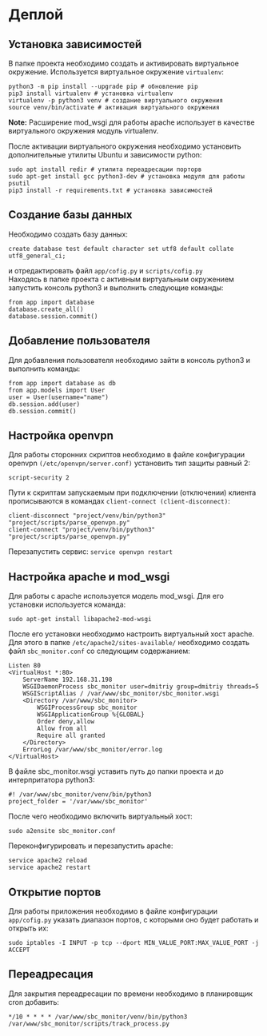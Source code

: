 # Деплой

## Установка зависимостей

В папке проекта необходимо создать и активировать виртуальное окружение. Используется виртуальное окружение `virtualenv`:

```text
python3 -m pip install --upgrade pip # обновление pip
pip3 install virtualenv # установка virtualenv
virtualenv -p python3 venv # создание виртуального окружения
source venv/bin/activate # активация виртуального окружения
```

**Note:** Расширение mod_wsgi для работы apache использует в качестве виртуального окружения модуль virtualenv.

После активации виртуального окружения необходимо установить дополнительные утилиты Ubuntu и зависимости python:

```text
sudo apt install redir # утилита переадресации порторв
sudo apt-get install gcc python3-dev # установка модуля для работы psutil
pip3 install -r requirements.txt # установка зависимостей
```

## Создание базы данных

Необходимо создать базу данных:  
```text
create database test default character set utf8 default collate utf8_general_ci;
```
и отредактировать файл `app/cofig.py` и `scripts/cofig.py`  
Находясь в папке проекта с активным виртуальным окружением запустить консоль python3 и выполнить следующие команды:

```text
from app import database
database.create_all()
database.session.commit()
```

## Добавление пользователя

Для добавления пользователя необходимо зайти в консоль python3 и выполнить команды: 
```text
from app import database as db
from app.models import User
user = User(username="name")
db.session.add(user)
db.session.commit()
```



## Настройка openvpn

Для работы сторонних скриптов необходимо в файле конфигурации openvpn `(/etc/openvpn/server.conf)` установить тип защиты равный 2:

```text
script-security 2
```

Пути к скриптам запускаемым при подключении (отключении) клиента прописываются в командах `client-connect (client-disconnect)`:

```text
client-disconnect "project/venv/bin/python3" "project/scripts/parse_openvpn.py"
client-connect "project/venv/bin/python3" "project/scripts/parse_openvpn.py"
```

Перезапустить сервис: `service openvpn restart`

## Настройка apache и mod_wsgi

Для работы с apache используется модель mod_wsgi. Для его установки используется команда:

```text
sudo apt-get install libapache2-mod-wsgi
```

После его установки необходимо настроить виртуальный хост apache. Для этого в папке `/etc/apache2/sites-available/` необходимо создать файл `sbc_monitor.conf` со следующим содержанием:

```text
Listen 80
<VirtualHost *:80>
    ServerName 192.168.31.198
    WSGIDaemonProcess sbc_monitor user=dmitriy group=dmitriy threads=5
    WSGIScriptAlias / /var/www/sbc_monitor/sbc_monitor.wsgi
    <Directory /var/www/sbc_monitor>
        WSGIProcessGroup sbc_monitor
        WSGIApplicationGroup %{GLOBAL}
        Order deny,allow
        Allow from all
        Require all granted
    </Directory>
    ErrorLog /var/www/sbc_monitor/error.log
</VirtualHost>

```
В файле sbc_monitor.wsgi уставить путь до папки проекта и до интерпритатора python3: 

```text
#! /var/www/sbc_monitor/venv/bin/python3
project_folder = '/var/www/sbc_monitor'
```

После чего необходимо включить виртуальный хост:

```text
sudo a2ensite sbc_monitor.conf
```

Переконфигурировать и перезапустить apache:

```text
service apache2 reload
service apache2 restart
```

## Открытие портов

Для работы приложения необходимо в файле конфигурации `app/cofig.py` указать диапазон портов, с которыми оно будет работать и открыть их:

```text
sudo iptables -I INPUT -p tcp --dport MIN_VALUE_PORT:MAX_VALUE_PORT -j ACCEPT
```

## Переадресация
Для закрытия переадресации по времени необходимо в планировщик cron добавить: 
```text
*/10 * * * * /var/www/sbc_monitor/venv/bin/python3 /var/www/sbc_monitor/scripts/track_process.py
```

